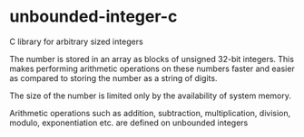 # unbounded-integer-c
C library for arbitrary sized integers

The number is stored in an array as blocks of unsigned 32-bit integers.
This makes performing arithmetic operations on these numbers faster and easier as compared to storing the number as a string of digits.

The size of the number is limited only by the availability of system memory.

Arithmetic operations such as addition, subtraction, multiplication, division, modulo, exponentiation etc. are defined on unbounded integers
